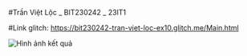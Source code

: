 #Trần Việt Lộc _ BIT230242 _ 23IT1

#Link glitch: https://bit230242-tran-viet-loc-ex10.glitch.me/Main.html

![Hình ảnh kết quả](https://i.imgur.com/Edu8mkG.png)
